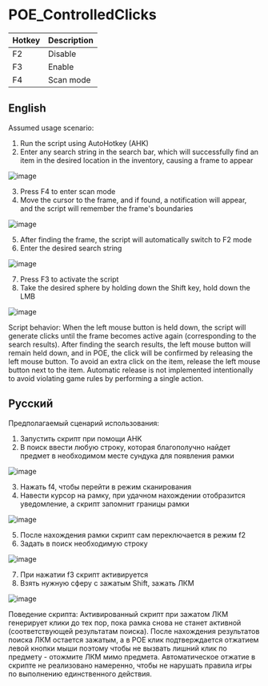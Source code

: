 # POE_ControlledClicks

| Hotkey | Description |
| --- | --- |
| F2 | Disable |
| F3 | Enable |
| F4 | Scan mode |

## English

Assumed usage scenario:
1) Run the script using AutoHotkey (AHK)
2) Enter any search string in the search bar, which will successfully find an item in the desired location in the inventory, causing a frame to appear

![image](https://github.com/user-attachments/assets/e5c65d92-d4e8-4bc6-a228-2b86631579e5)

3) Press F4 to enter scan mode
4) Move the cursor to the frame, and if found, a notification will appear, and the script will remember the frame's boundaries

![image](https://github.com/user-attachments/assets/118dedc8-048a-4c10-a395-a483ef4e126e)


5) After finding the frame, the script will automatically switch to F2 mode
6) Enter the desired search string

![image](https://github.com/user-attachments/assets/698aadc8-65a5-4eed-b1d2-875812ee85f1)

7) Press F3 to activate the script
8) Take the desired sphere by holding down the Shift key, hold down the LMB

![image](https://github.com/user-attachments/assets/ab14da5a-0703-4cd1-a7c4-7fc205fc978a)


Script behavior:
When the left mouse button is held down, the script will generate clicks until the frame becomes active again (corresponding to the search results). After finding the search results, the left mouse button will remain held down, and in POE, the click will be confirmed by releasing the left mouse button. To avoid an extra click on the item, release the left mouse button next to the item. Automatic release is not implemented intentionally to avoid violating game rules by performing a single action.

## Русский

Предполагаемый сценарий использования:
1) Запустить скрипт при помощи AHK
2) В поиск ввести любую строку, которая благополучно найдет предмет в необходимом месте сундука для появления рамки

![image](https://github.com/user-attachments/assets/e5c65d92-d4e8-4bc6-a228-2b86631579e5)

3) Нажать f4, чтобы перейти в режим сканирования
4) Навести курсор на рамку, при удачном нахождении отобразится уведомление, а скрипт запомнит границы рамки

![image](https://github.com/user-attachments/assets/118dedc8-048a-4c10-a395-a483ef4e126e)

5) После нахождения рамки скрипт сам переключается в режим f2
6) Задать в поиск необходимую строку

![image](https://github.com/user-attachments/assets/698aadc8-65a5-4eed-b1d2-875812ee85f1)

7) При нажатии f3 скрипт активируется
8) Взять нужную сферу с зажатым Shift, зажать ЛКМ

![image](https://github.com/user-attachments/assets/5f75886f-a4cb-4b3d-95e4-2fb4215bacb3)


Поведение скрипта:
Активированный скрипт при зажатом ЛКМ генерирует клики до тех пор, пока рамка снова не станет активной (соответствующей результатам поиска). После нахождения результатов поиска ЛКМ остается зажатым, а в POE клик подтверждается отжатием левой кнопки мыши поэтому чтобы не вызвать лишний клик по предмету - отожмите ЛКМ мимо предмета. Автоматическое отжатие в скрипте не реализовано намеренно, чтобы не нарушать правила игры по выполнению единственного действия.
